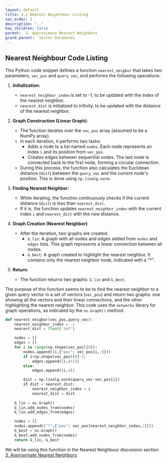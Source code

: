 ```yaml
---
layout: default
title: 3.1 Nearest Neightbour Listing
nav_order: 1
description: ".."
has_children: false
parent:  3. Approximate Nearest Neighbors
grand_parent:  Vector Databases
---
```


## Nearest Neighbour Code Listing

This Python code snippet defines a function `nearest_neigbor` that takes two parameters, `vec_pos` and `query_vec`, and performs the following operations:

1. **Initialization**: 
    - `nearest_neighbor_index` is set to -1, to be updated with the index of the nearest neighbor.
    - `nearest_dist` is initialized to infinity, to be updated with the distance of the nearest neighbor.

2. **Graph Construction (Linear Graph)**:
    - The function iterates over the `vec_pos` array (assumed to be a NumPy array).
    - In each iteration, it performs two tasks:
        - Adds a node to a list named `nodes`. Each node represents an index `i` and its position from `vec_pos`.
        - Creates edges between sequential nodes. The last node is connected back to the first node, forming a circular connection.
    - During this process, the function also calculates the Euclidean distance (`dist`) between the `query_vec` and the current node's position. This is done using `np.linalg.norm`.

3. **Finding Nearest Neighbor**:
    - While iterating, the function continuously checks if the current distance (`dist`) is less than `nearest_dist`.
    - If it is, the function updates `nearest_neighbor_index` with the current index `i` and `nearest_dist` with the new distance.

4. **Graph Creation (Nearest Neighbor)**:
    - After the iteration, two graphs are created:
        - `G_lin`: A graph with all nodes and edges added from `nodes` and `edges` lists. This graph represents a linear connection between all nodes.
        - `G_best`: A graph created to highlight the nearest neighbor. It contains only the nearest neighbor node, indicated with a "*".

5. **Return**:
    - The function returns two graphs: `G_lin` and `G_best`.

The purpose of this function seems to be to find the nearest neighbor to a given query vector in a set of vectors (`vec_pos`) and return two graphs: one showing all the vectors and their linear connections, and the other highlighting the nearest neighbor. This code uses the `networkx` library for graph operations, as indicated by the `nx.Graph()` method.

```python
def nearest_neigbor(vec_pos,query_vec):
    nearest_neighbor_index = -1
    nearest_dist = float('inf')

    nodes = []
    edges = []
    for i in range(np.shape(vec_pos)[0]):
        nodes.append((i,{"pos": vec_pos[i,:]}))
        if i<np.shape(vec_pos)[0]-1:
            edges.append((i,i+1))
        else:
            edges.append((i,0))

        dist = np.linalg.norm(query_vec-vec_pos[i])
        if dist < nearest_dist:
            nearest_neighbor_index = i
            nearest_dist = dist
        
    G_lin = nx.Graph()
    G_lin.add_nodes_from(nodes)
    G_lin.add_edges_from(edges)

    nodes = []
    nodes.append(("*",{"pos": vec_pos[nearest_neighbor_index,:]}))
    G_best = nx.Graph()
    G_best.add_nodes_from(nodes)
    return G_lin, G_best

```

We will be using this function in the Nearest Neighbour discussion section <a href="/deeplearningai/vector-databases-embeddings-applications/3-approximate-nearest-neighbours.html">3. Approximate Nearest Neighbors</a>
